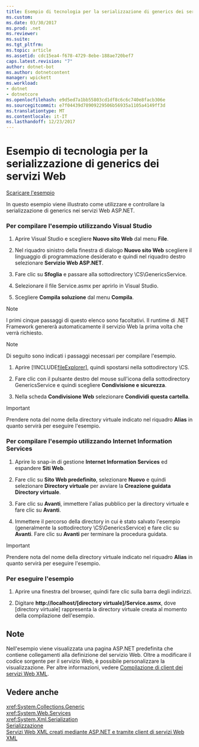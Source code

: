```yaml
---
title: Esempio di tecnologia per la serializzazione di generics dei servizi Web
ms.custom: 
ms.date: 03/30/2017
ms.prod: .net
ms.reviewer: 
ms.suite: 
ms.tgt_pltfrm: 
ms.topic: article
ms.assetid: cdc15ea4-f678-4729-8ebe-188ae720bef7
caps.latest.revision: "7"
author: dotnet-bot
ms.author: dotnetcontent
manager: wpickett
ms.workload:
- dotnet
- dotnetcore
ms.openlocfilehash: e9d5ed7a1bb55803cd1df8c6c6c740e8facb306e
ms.sourcegitcommit: e7f04439d78909229506b56935a1105a4149ff3d
ms.translationtype: MT
ms.contentlocale: it-IT
ms.lasthandoff: 12/23/2017
---
```

# <a name="web-services-generics-serialization-technology-sample"></a>Esempio di tecnologia per la serializzazione di generics dei servizi Web
[Scaricare l'esempio](http://download.microsoft.com/download/4/7/B/47B2164C-E780-4B10-8DE4-2CB5B886E0A6/Technologies/Serialization/Xml%20Serialization/GenericsSerialization.zip.exe)  
  
 In questo esempio viene illustrato come utilizzare e controllare la serializzazione di generics nei servizi Web ASP.NET.  
  
### <a name="to-build-the-sample-using-visual-studio"></a>Per compilare l'esempio utilizzando Visual Studio  
  
1.  Aprire Visual Studio e scegliere **Nuovo sito Web** dal menu **File**.  
  
2.  Nel riquadro sinistro della finestra di dialogo **Nuovo sito Web** scegliere il linguaggio di programmazione desiderato e quindi nel riquadro destro selezionare **Servizio Web ASP.NET**.  
  
3.  Fare clic su **Sfoglia** e passare alla sottodirectory \CS\GenericsService.  
  
4.  Selezionare il file Service.asmx per aprirlo in Visual Studio.  
  
5.  Scegliere **Compila soluzione** dal menu **Compila**.  
  
> [!NOTE]
>  I primi cinque passaggi di questo elenco sono facoltativi. Il runtime di .NET Framework genererà automaticamente il servizio Web la prima volta che verrà richiesto.  
  
> [!NOTE]
>  Di seguito sono indicati i passaggi necessari per compilare l'esempio.  
  
1.  Aprire [!INCLUDE[fileExplorer](../../../includes/fileexplorer-md.md)], quindi spostarsi nella sottodirectory \CS.  
  
2.  Fare clic con il pulsante destro del mouse sull'icona della sottodirectory GenericsService e quindi scegliere **Condivisione e sicurezza**.  
  
3.  Nella scheda **Condivisione Web** selezionare **Condividi questa cartella**.  
  
> [!IMPORTANT]
>  Prendere nota del nome della directory virtuale indicato nel riquadro **Alias** in quanto servirà per eseguire l'esempio.  
  
### <a name="to-build-the-sample-using-internet-information-services"></a>Per compilare l'esempio utilizzando Internet Information Services  
  
1.  Aprire lo snap-in di gestione **Internet Information Services** ed espandere **Siti Web**.  
  
2.  Fare clic su **Sito Web predefinito**, selezionare **Nuovo** e quindi selezionare **Directory virtuale** per avviare la **Creazione guidata Directory virtuale**.  
  
3.  Fare clic su **Avanti**, immettere l'alias pubblico per la directory virtuale e fare clic su **Avanti**.  
  
4.  Immettere il percorso della directory in cui è stato salvato l'esempio (generalmente la sottodirectory \CS\GenericsService) e fare clic su **Avanti**. Fare clic su **Avanti** per terminare la procedura guidata.  
  
> [!IMPORTANT]
>  Prendere nota del nome della directory virtuale indicato nel riquadro **Alias** in quanto servirà per eseguire l'esempio.  
  
### <a name="to-run-the-sample"></a>Per eseguire l'esempio  
  
1.  Aprire una finestra del browser, quindi fare clic sulla barra degli indirizzi.  
  
2.  Digitare **http://localhost/[directory virtuale]/Service.asmx**, dove [directory virtuale] rappresenta la directory virtuale creata al momento della compilazione dell'esempio.  
  
## <a name="remarks"></a>Note  
 Nell'esempio viene visualizzata una pagina ASP.NET predefinita che contiene collegamenti alla definizione del servizio Web. Oltre a modificare il codice sorgente per il servizio Web, è possibile personalizzare la visualizzazione. Per altre informazioni, vedere [Compilazione di client dei servizi Web XML](http://msdn.microsoft.com/en-us/c606f3cb-4111-45b4-ae42-9300420fa16c).  
  
## <a name="see-also"></a>Vedere anche  
 <xref:System.Collections.Generic>  
 <xref:System.Web.Services>  
 <xref:System.Xml.Serialization>  
 [Serializzazione](../../../docs/standard/serialization/index.md)  
 [Servizi Web XML creati mediante ASP.NET e tramite client di servizi Web XML](http://msdn.microsoft.com/en-us/1e64af78-d705-4384-b08d-591a45f4379c)
